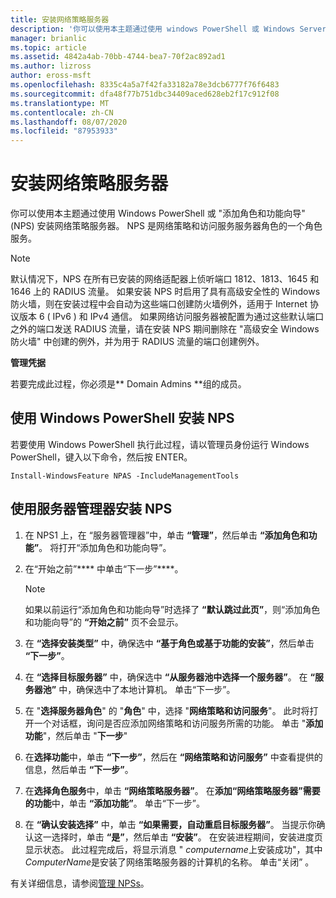 ```yaml
---
title: 安装网络策略服务器
description: '你可以使用本主题通过使用 windows PowerShell 或 Windows Server 2016 中的添加角色和功能向导来安装网络策略服务器 (NPS) '
manager: brianlic
ms.topic: article
ms.assetid: 4842a4ab-70bb-4744-bea7-70f2ac892ad1
ms.author: lizross
author: eross-msft
ms.openlocfilehash: 8335c4a5a7f42fa33182a78e3dcb6777f76f6483
ms.sourcegitcommit: dfa48f77b751dbc34409aced628eb2f17c912f08
ms.translationtype: MT
ms.contentlocale: zh-CN
ms.lasthandoff: 08/07/2020
ms.locfileid: "87953933"
---
```

# <a name="install-network-policy-server"></a>安装网络策略服务器

你可以使用本主题通过使用 Windows PowerShell 或 "添加角色和功能向导" (NPS) 安装网络策略服务器。 NPS 是网络策略和访问服务服务器角色的一个角色服务。

> [!NOTE]
> 默认情况下，NPS 在所有已安装的网络适配器上侦听端口 1812、1813、1645 和 1646 上的 RADIUS 流量。 如果安装 NPS 时启用了具有高级安全性的 Windows 防火墙，则在安装过程中会自动为这些端口创建防火墙例外，适用于 Internet 协议版本 6 \( IPv6 \) 和 IPv4 通信。 如果网络访问服务器被配置为通过这些默认端口之外的端口发送 RADIUS 流量，请在安装 NPS 期间删除在 "高级安全 Windows 防火墙" 中创建的例外，并为用于 RADIUS 流量的端口创建例外。

**管理凭据**

若要完成此过程，你必须是** Domain Admins **组的成员。

## <a name="to-install-nps-by-using-windows-powershell"></a>使用 Windows PowerShell 安装 NPS

若要使用 Windows PowerShell 执行此过程，请以管理员身份运行 Windows PowerShell，键入以下命令，然后按 ENTER。

`Install-WindowsFeature NPAS -IncludeManagementTools`

## <a name="to-install-nps-by-using-server-manager"></a>使用服务器管理器安装 NPS

1.  在 NPS1 上，在 “服务器管理器”中，单击 **“管理”**，然后单击 **“添加角色和功能”**。 将打开“添加角色和功能向导”。

2.  在“开始之前”**** 中单击“下一步”****。

    > [!NOTE]
    > 如果以前运行“添加角色和功能向导”时选择了 **“默认跳过此页”**，则“添加角色和功能向导”的 **“开始之前”** 页不会显示。

3.  在 **“选择安装类型”** 中，确保选中 **“基于角色或基于功能的安装”**，然后单击 **“下一步”**。

4.  在 **“选择目标服务器”** 中，确保选中 **“从服务器池中选择一个服务器”**。 在 **“服务器池”** 中，确保选中了本地计算机。 单击“下一步”。

5.  在 "**选择服务器角色**" 的 "**角色**" 中，选择 "**网络策略和访问服务**"。 此时将打开一个对话框，询问是否应添加网络策略和访问服务所需的功能。 单击 "**添加功能**"，然后单击 "**下一步**"

6.  在**选择功能**中，单击 **“下一步”**，然后在 **“网络策略和访问服务”** 中查看提供的信息，然后单击 **“下一步”**。

7.  在**选择角色服务**中，单击 **“网络策略服务器”**。  在**添加“网络策略服务器”需要的功能**中，单击 **“添加功能”**。 单击“下一步”。

8.  在 **“确认安装选择”** 中，单击 **“如果需要，自动重启目标服务器”**。 当提示你确认这一选择时，单击 **“是”**，然后单击 **“安装”**。 在安装进程期间，安装进度页显示状态。 此过程完成后，将显示消息 " *computername*上安装成功"，其中*ComputerName*是安装了网络策略服务器的计算机的名称。 单击“关闭”  。

有关详细信息，请参阅[管理 NPSs](nps-manage-servers.md)。